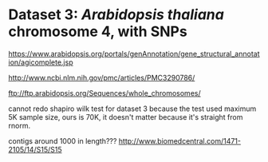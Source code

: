 Dataset 3: *Arabidopsis thaliana* chromosome 4, with SNPs
========================================================

https://www.arabidopsis.org/portals/genAnnotation/gene_structural_annotation/agicomplete.jsp

http://www.ncbi.nlm.nih.gov/pmc/articles/PMC3290786/

ftp://ftp.arabidopsis.org/Sequences/whole_chromosomes/

cannot redo shapiro wilk test for dataset 3 because the test used maximum 5K sample size, ours is 70K, it doesn't matter because it's straight from rnorm.

contigs around 1000 in length??? http://www.biomedcentral.com/1471-2105/14/S15/S15